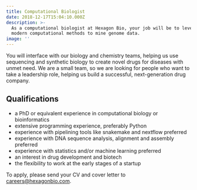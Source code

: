 ```yaml
---
title: Computational Biologist
date: 2018-12-17T15:04:10.000Z
description: >-
  As a computational biologist at Hexagon Bio, your job will be to leverage
  modern computational methods to mine genome data. 
image: ''
---
```

You will interface with our biology and chemistry teams, helping us use sequencing and synthetic biology to create novel drugs for diseases with unmet need. We are a small team, so we are looking for people who want to take a leadership role, helping us build a successful, next-generation drug company.

## Qualifications

* a PhD or equivalent experience in computational biology or bioinformatics
* extensive programming experience, preferably Python
* experience with pipelining tools like snakemake and nextflow preferred
* experience with DNA sequence analysis, alignment and assembly preferred
* experience with statistics and/or machine learning preferred
* an interest in drug development and biotech
* the flexibility to work at the early stages of a startup

To apply, please send your CV and cover letter to careers@hexagonbio.com.
